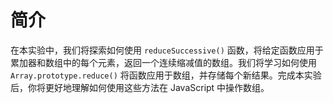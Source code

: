 # 简介

在本实验中，我们将探索如何使用 `reduceSuccessive()` 函数，将给定函数应用于累加器和数组中的每个元素，返回一个连续缩减值的数组。我们将学习如何使用 `Array.prototype.reduce()` 将函数应用于数组，并存储每个新结果。完成本实验后，你将更好地理解如何使用这些方法在 JavaScript 中操作数组。
